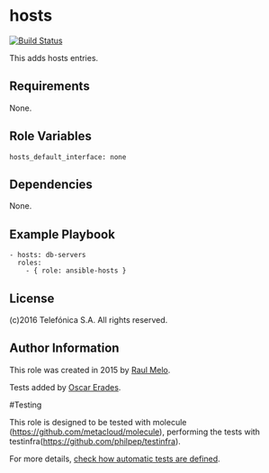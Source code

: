 hosts
================
[![Build Status](http://10.95.82.44:8080/buildStatus/icon?job=ansible-hosts/ansible-hosts-master/ansible-hosts-master-build)](http://10.95.82.44:8080/job/ansible-hosts/job/ansible-hosts-master/job/ansible-hosts-master-build/)

This adds hosts entries.

## Requirements

None.

## Role Variables
	
	hosts_default_interface: none

## Dependencies

None.

## Example Playbook

    - hosts: db-servers
      roles:
        - { role: ansible-hosts }


## License

(c)2016 Telefónica S.A. All rights reserved.

## Author Information

This role was created in 2015 by [Raul Melo](https://pdihub.hi.inet/rmf390).

Tests added by [Oscar Erades](https://pdihub.hi.inet/b-oedq).

#Testing

This role is designed to be tested with molecule (https://github.com/metacloud/molecule), performing the tests with testinfra(https://github.com/philpep/testinfra).

For more details, [check how automatic tests are defined](https://wikis.hi.inet/InnovationDO/index.php/Ansible_roles_and_automatic_testing).